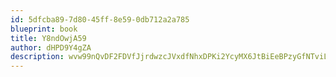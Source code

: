 ```yaml
---
id: 5dfcba89-7d80-45ff-8e59-0db712a2a785
blueprint: book
title: Y8ndOwjA59
author: dHPD9Y4gZA
description: wvw99nQvDF2FDVfJjrdwzcJVxdfNhxDPKi2YcyMX6JtBiEeBPzyGfNTviLfSzGxwVB4TaTjlrNSlDRj2UD3fVAO5SFanpxSIfqZM
---
```

